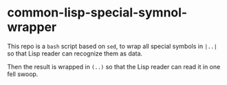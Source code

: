 # common-lisp-special-symnol-wrapper

This repo is a <code>bash</code> script based on <code>sed</code>, to wrap
all special symbols in <code>|..|</code> so that Lisp reader can recognize them as data.

Then the result is wrapped in <code>(..)</code> so that the Lisp reader can read it in one fell swoop.

